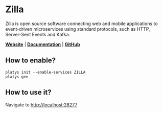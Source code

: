 # Zilla

Zilla is open source software connecting web and mobile applications to event-driven microservices using standard protocols, such as HTTP, Server-Sent Events and Kafka.

**[Website](https://www.aklivity.io/)** | **[Documentation](https://docs.aklivity.io/zilla)** | **[GitHub](https://github.com/aklivity/zilla)**

## How to enable?

```
platys init --enable-services ZILLA
platys gen
```

## How to use it?

Navigate to <http://localhost:28277>